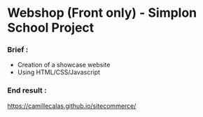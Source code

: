 # Webshop (Front only) - Simplon School Project

### Brief :

- Creation of a showcase website
- Using HTML/CSS/Javascript

### End result :
https://camillecalas.github.io/sitecommerce/
